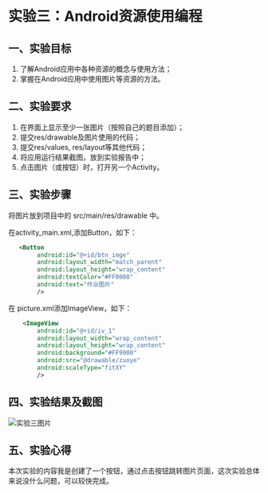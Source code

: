 # 实验三：Android资源使用编程

## 一、实验目标

1. 了解Android应用中各种资源的概念与使用方法；
2. 掌握在Android应用中使用图片等资源的方法。

## 二、实验要求

1. 在界面上显示至少一张图片（按照自己的题目添加）；
2. 提交res/drawable及图片使用的代码；
3. 提交res/values, res/layout等其他代码；
4. 将应用运行结果截图，放到实验报告中；
5. 点击图片（或按钮）时，打开另一个Activity。

## 三、实验步骤

将图片放到项目中的 src/main/res/drawable 中。

在activity_main.xml,添加Button，如下：

```xml
   <Button
        android:id="@+id/btn_imge"
        android:layout_width="match_parent"
        android:layout_height="wrap_content"
        android:textColor="#FF0000"
        android:text="作业图片"
        />
```

在 picture.xml添加ImageView，如下：

```xml
    <ImageView
        android:id="@+id/iv_1"
        android:layout_width="wrap_content"
        android:layout_height="wrap_content"
        android:background="#FF9900"
        android:src="@drawable/zuoye"
        android:scaleType="fitXY"
        />
```



## 四、实验结果及截图

![实验三图片](https://github.com/2950743175/android-labs-2020/blob/master/students/net1814080903329/lab3.PNG)




## 五、实验心得

本次实验的内容我是创建了一个按钮，通过点击按钮跳转图片页面，这次实验总体来说没什么问题，可以较快完成。
